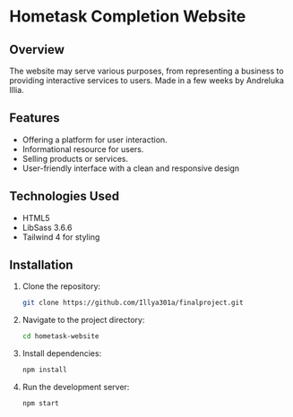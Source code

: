 # Hometask Completion Website

## Overview
The website may serve various purposes, from representing a business to providing interactive services to users. Made in a few weeks by Andreluka Illia.

## Features
- Offering a platform for user interaction.
- Informational resource for users.
- Selling products or services.
- User-friendly interface with a clean and responsive design

## Technologies Used
- HTML5
- LibSass 3.6.6
- Tailwind 4 for styling

## Installation
1. Clone the repository:
   ```bash
   git clone https://github.com/Illya301a/finalproject.git

2. Navigate to the project directory:
    ```bash
    cd hometask-website
3. Install dependencies:
    ```bash
    npm install
4. Run the development server:
    ```bash
    npm start
